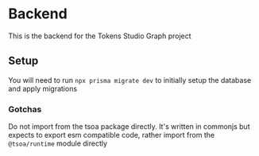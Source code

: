 # Backend


This is the backend for the Tokens Studio Graph project

## Setup

You will need to run `npx prisma migrate dev` to initially setup the database and apply migrations


### Gotchas

Do not import from the tsoa package directly. It's written in commonjs but expects to export esm compatible code, rather import from the `@tsoa/runtime` module directly
